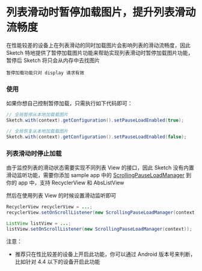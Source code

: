 # 列表滑动时暂停加载图片，提升列表滑动流畅度

在性能较差的设备上在列表滑动的同时加载图片会影响列表的滑动流畅度，因此 Sketch 特地提供了暂停加载图片功能来帮助实现列表滑动时暂停加载图片功能，暂停后 Sketch 将只会从内存中去找图片

``暂停加载功能只对 display 请求有效``

### 使用
如果你想自己控制暂停加载，只需执行如下代码即可：

```java
// 全局暂停从本地加载载图片
Sketch.with(context).getConfiguration().setPauseLoadEnabled(true);

// 全局恢复从本地加载载图片
Sketch.with(context).getConfiguration().setPauseLoadEnabled(false);
```

### 列表滑动时停止加载

由于监控列表的滑动状态需要实现不同列表 View 的接口，因此 Sketch 没有内置滑动监听功能，需要你添加  sample app 中的  [ScrollingPauseLoadManager] 到你的 app 中，支持 RecyclerView 和 AbsListView

然后在使用列表 View 的时候设置滑动监听即可

```java
RecyclerView recyclerView = ...;
recyclerView.setOnScrollListener(new ScrollingPauseLoadManager(context));

ListView listView = ...;
listView.setOnScrollListener(new ScrollingPauseLoadManager(context));
```

注意：
* 推荐只在性比较差的设备上开启此功能，你可以通过 Android 版本号来判断，比如针对 4.4 以下的设备开启此功能

[ScrollingPauseLoadManager]: ../../sample/src/main/java/me/panpf/sketch/sample/util/ScrollingPauseLoadManager.java
